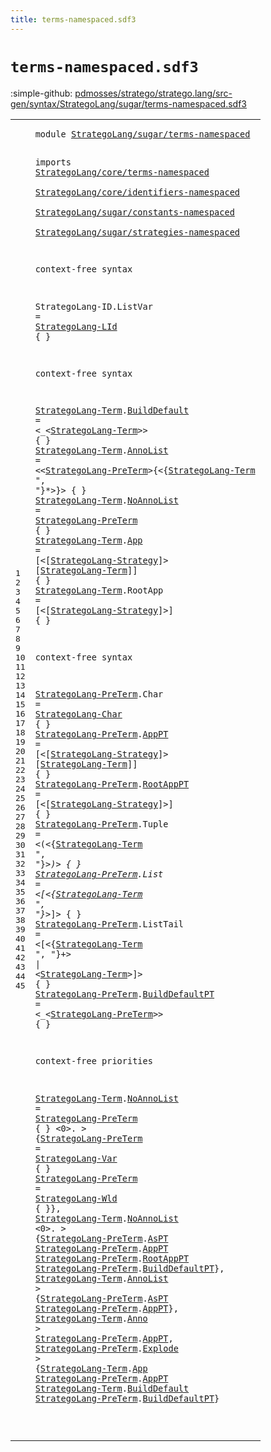 ```yaml
---
title: terms-namespaced.sdf3
---
```


# `terms-namespaced.sdf3`

:simple-github: [pdmosses/stratego/stratego.lang/src-gen/syntax/StrategoLang/sugar/terms-namespaced.sdf3]

[pdmosses/stratego/stratego.lang/src-gen/syntax/StrategoLang/sugar/terms-namespaced.sdf3]: https://github.com/pdmosses/stratego/blob/master/stratego.lang/src-gen/syntax/StrategoLang/sugar/terms-namespaced.sdf3 "The source file on GitHub"

<div class="sdf3"><table class="highlighttable"><tbody><tr><td class="linenos"><div class="linenodiv"><pre><span></span>1
2
3
4
5
6
7
8
9
10
11
12
13
14
15
16
17
18
19
20
21
22
23
24
25
26
27
28
29
30
31
32
33
34
35
36
37
38
39
40
41
42
43
44
45
</pre></div></td>
<td class="code"><pre><code><span class="keyword">module</span> <a href="../strategies-namespaced.sdf3#StrategoLang/sugar/terms-namespaced_226_261" id="StrategoLang/sugar/terms-namespaced_7_42" title="Referenced at ../strategies-namespaced.sdf3 line 8">StrategoLang/sugar/terms-namespaced</a>

<span class="keyword">imports</span>
  <a href="../../core/terms-namespaced.sdf3#StrategoLang/core/terms-namespaced_7_41" id="StrategoLang/core/terms-namespaced_54_88" title="Defined at ../../core/terms-namespaced.sdf3 line 1">StrategoLang/core/terms-namespaced</a>        
  <a href="../../core/identifiers-namespaced.sdf3#StrategoLang/core/identifiers-namespaced_7_47" id="StrategoLang/core/identifiers-namespaced_92_132" title="Defined at ../../core/identifiers-namespaced.sdf3 line 1">StrategoLang/core/identifiers-namespaced</a>        
  <a href="../constants-namespaced.sdf3#StrategoLang/sugar/constants-namespaced_7_46" id="StrategoLang/sugar/constants-namespaced_136_175" title="Defined at ../constants-namespaced.sdf3 line 1">StrategoLang/sugar/constants-namespaced</a>        
  <a href="../strategies-namespaced.sdf3#StrategoLang/sugar/strategies-namespaced_7_47" id="StrategoLang/sugar/strategies-namespaced_179_219" title="Defined at ../strategies-namespaced.sdf3 line 1">StrategoLang/sugar/strategies-namespaced</a>

<span class="keyword">context-free syntax</span>

  <span id="StrategoLang-ID_244_259" title="Not referenced locally, nor via imports">StrategoLang-ID</span>.<span class="cons_Constructor"><span id="ListVar_260_267" title="Not referenced locally, nor via imports">ListVar</span></span> = <a href="../../core/identifiers-namespaced.sdf3#StrategoLang-LId_697_713" id="StrategoLang-LId_270_286" title="Defined at ../../core/identifiers-namespaced.sdf3 line 28">StrategoLang-LId</a> { }

<span class="keyword">context-free syntax</span>

  <a href="#StrategoLang-Term_2032_2049" id="StrategoLang-Term_315_332" title="Referenced at line 44">StrategoLang-Term</a>.<span class="cons_Constructor"><a href="#BuildDefault_2050_2062" id="BuildDefault_333_345" title="Referenced at line 44">BuildDefault</a></span> = &lt;<span class="cons_String">_</span>&lt;<a href="#StrategoLang-Term_315_332" id="StrategoLang-Term_351_368" title="Defined at line 15, 16, 17, 18, 19, 33">StrategoLang-Term</a>&gt;&gt; { }
  <a href="#StrategoLang-Term_2032_2049" id="StrategoLang-Term_377_394" title="Referenced at line 44">StrategoLang-Term</a>.<span class="cons_Constructor"><a href="#AnnoList_1727_1735" id="AnnoList_395_403" title="Referenced at line 39">AnnoList</a></span> = &lt;&lt;<a href="#StrategoLang-PreTerm_686_706" id="StrategoLang-PreTerm_408_428" title="Defined at line 23, 24, 25, 26, 27, 28, 29, 33, 34">StrategoLang-PreTerm</a>&gt;<span class="cons_String">{</span>&lt;{<a href="#StrategoLang-Term_315_332" id="StrategoLang-Term_432_449" title="Defined at line 15, 16, 17, 18, 19, 33">StrategoLang-Term</a> <span class="cons_Lit">", "</span>}*&gt;<span class="cons_String">}</span>&gt; { }
  <a href="#StrategoLang-Term_2032_2049" id="StrategoLang-Term_466_483" title="Referenced at line 44">StrategoLang-Term</a>.<span class="cons_Constructor"><a href="#NoAnnoList_1449_1459" id="NoAnnoList_484_494" title="Referenced at line 35">NoAnnoList</a></span> = <a href="#StrategoLang-PreTerm_686_706" id="StrategoLang-PreTerm_497_517" title="Defined at line 23, 24, 25, 26, 27, 28, 29, 33, 34">StrategoLang-PreTerm</a> { }
  <a href="#StrategoLang-Term_2032_2049" id="StrategoLang-Term_524_541" title="Referenced at line 44">StrategoLang-Term</a>.<span class="cons_Constructor"><a href="#App_1933_1936" id="App_542_545" title="Referenced at line 42">App</a></span> = [<span class="cons_String">&lt;</span>[<a href="../strategies-namespaced.sdf3#StrategoLang-Strategy_1078_1099" id="StrategoLang-Strategy_551_572" title="Defined at ../strategies-namespaced.sdf3 line 38, 41, 42, 43, 44, 45, 46, 47, 49, 50, 51, 55, 56, 57, 58, 59, 60, 61, 62, 63, 64, 65, 66, 67, 68, 72, 73, 74, 75, 76, 77, 78, 79, 80, 86, 89">StrategoLang-Strategy</a>]<span class="cons_String">&gt;</span> [<a href="#StrategoLang-Term_315_332" id="StrategoLang-Term_576_593" title="Defined at line 15, 16, 17, 18, 19, 33">StrategoLang-Term</a>]] { }
  <a href="#StrategoLang-Term_2032_2049" id="StrategoLang-Term_602_619" title="Referenced at line 44">StrategoLang-Term</a>.<span class="cons_Constructor"><span id="RootApp_620_627" title="Not referenced locally, nor via imports">RootApp</span></span> = [<span class="cons_String">&lt;</span>[<a href="../strategies-namespaced.sdf3#StrategoLang-Strategy_1078_1099" id="StrategoLang-Strategy_633_654" title="Defined at ../strategies-namespaced.sdf3 line 38, 41, 42, 43, 44, 45, 46, 47, 49, 50, 51, 55, 56, 57, 58, 59, 60, 61, 62, 63, 64, 65, 66, 67, 68, 72, 73, 74, 75, 76, 77, 78, 79, 80, 86, 89">StrategoLang-Strategy</a>]<span class="cons_String">&gt;</span>] { }

<span class="keyword">context-free syntax</span>

  <a href="#StrategoLang-PreTerm_2097_2117" id="StrategoLang-PreTerm_686_706" title="Referenced at line 45">StrategoLang-PreTerm</a>.<span class="cons_Constructor"><span id="Char_707_711" title="Not referenced locally, nor via imports">Char</span></span> = <a href="../constants-namespaced.sdf3#StrategoLang-Char_240_257" id="StrategoLang-Char_714_731" title="Defined at ../constants-namespaced.sdf3 line 12">StrategoLang-Char</a> { }
  <a href="#StrategoLang-PreTerm_2097_2117" id="StrategoLang-PreTerm_738_758" title="Referenced at line 45">StrategoLang-PreTerm</a>.<span class="cons_Constructor"><a href="#AppPT_1992_1997" id="AppPT_759_764" title="Referenced at line 43">AppPT</a></span> = [<span class="cons_String">&lt;</span>[<a href="../strategies-namespaced.sdf3#StrategoLang-Strategy_1078_1099" id="StrategoLang-Strategy_770_791" title="Defined at ../strategies-namespaced.sdf3 line 38, 41, 42, 43, 44, 45, 46, 47, 49, 50, 51, 55, 56, 57, 58, 59, 60, 61, 62, 63, 64, 65, 66, 67, 68, 72, 73, 74, 75, 76, 77, 78, 79, 80, 86, 89">StrategoLang-Strategy</a>]<span class="cons_String">&gt;</span> [<a href="#StrategoLang-Term_315_332" id="StrategoLang-Term_795_812" title="Defined at line 15, 16, 17, 18, 19, 33">StrategoLang-Term</a>]] { }
  <a href="#StrategoLang-PreTerm_2097_2117" id="StrategoLang-PreTerm_821_841" title="Referenced at line 45">StrategoLang-PreTerm</a>.<span class="cons_Constructor"><a href="#RootAppPT_1620_1629" id="RootAppPT_842_851" title="Referenced at line 37">RootAppPT</a></span> = [<span class="cons_String">&lt;</span>[<a href="../strategies-namespaced.sdf3#StrategoLang-Strategy_1078_1099" id="StrategoLang-Strategy_857_878" title="Defined at ../strategies-namespaced.sdf3 line 38, 41, 42, 43, 44, 45, 46, 47, 49, 50, 51, 55, 56, 57, 58, 59, 60, 61, 62, 63, 64, 65, 66, 67, 68, 72, 73, 74, 75, 76, 77, 78, 79, 80, 86, 89">StrategoLang-Strategy</a>]<span class="cons_String">&gt;</span>] { }
  <a href="#StrategoLang-PreTerm_2097_2117" id="StrategoLang-PreTerm_888_908" title="Referenced at line 45">StrategoLang-PreTerm</a>.<span class="cons_Constructor"><span id="Tuple_909_914" title="Not referenced locally, nor via imports">Tuple</span></span> = &lt;<span class="cons_String">(</span>&lt;{<a href="#StrategoLang-Term_315_332" id="StrategoLang-Term_921_938" title="Defined at line 15, 16, 17, 18, 19, 33">StrategoLang-Term</a> <span class="cons_Lit">", "</span>}*&gt;<span class="cons_String">)</span>&gt; { }
  <a href="#StrategoLang-PreTerm_2097_2117" id="StrategoLang-PreTerm_955_975" title="Referenced at line 45">StrategoLang-PreTerm</a>.<span class="cons_Constructor"><span id="List_976_980" title="Not referenced locally, nor via imports">List</span></span> = &lt;<span class="cons_String">[</span>&lt;{<a href="#StrategoLang-Term_315_332" id="StrategoLang-Term_987_1004" title="Defined at line 15, 16, 17, 18, 19, 33">StrategoLang-Term</a> <span class="cons_Lit">", "</span>}*&gt;<span class="cons_String">]</span>&gt; { }
  <a href="#StrategoLang-PreTerm_2097_2117" id="StrategoLang-PreTerm_1021_1041" title="Referenced at line 45">StrategoLang-PreTerm</a>.<span class="cons_Constructor"><span id="ListTail_1042_1050" title="Not referenced locally, nor via imports">ListTail</span></span> = &lt;<span class="cons_String">[</span>&lt;{<a href="#StrategoLang-Term_315_332" id="StrategoLang-Term_1057_1074" title="Defined at line 15, 16, 17, 18, 19, 33">StrategoLang-Term</a> <span class="cons_Lit">", "</span>}+&gt; <span class="cons_String">|</span> &lt;<a href="#StrategoLang-Term_315_332" id="StrategoLang-Term_1086_1103" title="Defined at line 15, 16, 17, 18, 19, 33">StrategoLang-Term</a>&gt;<span class="cons_String">]</span>&gt; { }
  <a href="#StrategoLang-PreTerm_2097_2117" id="StrategoLang-PreTerm_1113_1133" title="Referenced at line 45">StrategoLang-PreTerm</a>.<span class="cons_Constructor"><a href="#BuildDefaultPT_2118_2132" id="BuildDefaultPT_1134_1148" title="Referenced at line 45">BuildDefaultPT</a></span> = &lt;<span class="cons_String">_</span>&lt;<a href="#StrategoLang-PreTerm_686_706" id="StrategoLang-PreTerm_1154_1174" title="Defined at line 23, 24, 25, 26, 27, 28, 29, 33, 34">StrategoLang-PreTerm</a>&gt;&gt; { }

<span class="keyword">context-free priorities</span>

  <a href="#StrategoLang-Term_2032_2049" id="StrategoLang-Term_1209_1226" title="Referenced at line 44">StrategoLang-Term</a>.<span class="cons_Constructor"><a href="#NoAnnoList_1449_1459" id="NoAnnoList_1227_1237" title="Referenced at line 35">NoAnnoList</a></span> = <a href="#StrategoLang-PreTerm_686_706" id="StrategoLang-PreTerm_1240_1260" title="Defined at line 23, 24, 25, 26, 27, 28, 29, 33, 34">StrategoLang-PreTerm</a> { } &lt;0&gt;. &gt; {<a href="#StrategoLang-PreTerm_2097_2117" id="StrategoLang-PreTerm_1273_1293" title="Referenced at line 45">StrategoLang-PreTerm</a> = <a href="../../core/terms-namespaced.sdf3#StrategoLang-Var_159_175" id="StrategoLang-Var_1296_1312" title="Defined at ../../core/terms-namespaced.sdf3 line 7, 11">StrategoLang-Var</a> { }
                                                                  <a href="#StrategoLang-PreTerm_2097_2117" id="StrategoLang-PreTerm_1383_1403" title="Referenced at line 45">StrategoLang-PreTerm</a> = <a href="../../core/terms-namespaced.sdf3#StrategoLang-Wld_176_192" id="StrategoLang-Wld_1406_1422" title="Defined at ../../core/terms-namespaced.sdf3 line 7, 13">StrategoLang-Wld</a> { }},
  <a href="#StrategoLang-Term_315_332" id="StrategoLang-Term_1431_1448" title="Defined at line 15, 16, 17, 18, 19, 33">StrategoLang-Term</a>.<span class="cons_Constructor"><a href="#NoAnnoList_484_494" id="NoAnnoList_1449_1459" title="Defined at line 17, 33">NoAnnoList</a></span> &lt;0&gt;. &gt; {<a href="#StrategoLang-PreTerm_686_706" id="StrategoLang-PreTerm_1468_1488" title="Defined at line 23, 24, 25, 26, 27, 28, 29, 33, 34">StrategoLang-PreTerm</a>.<span class="cons_Constructor"><a href="../../core/terms-namespaced.sdf3#AsPT_1185_1189" id="AsPT_1489_1493" title="Defined at ../../core/terms-namespaced.sdf3 line 36">AsPT</a></span>
                                       <a href="#StrategoLang-PreTerm_686_706" id="StrategoLang-PreTerm_1533_1553" title="Defined at line 23, 24, 25, 26, 27, 28, 29, 33, 34">StrategoLang-PreTerm</a>.<span class="cons_Constructor"><a href="#AppPT_759_764" id="AppPT_1554_1559" title="Defined at line 24">AppPT</a></span>
                                       <a href="#StrategoLang-PreTerm_686_706" id="StrategoLang-PreTerm_1599_1619" title="Defined at line 23, 24, 25, 26, 27, 28, 29, 33, 34">StrategoLang-PreTerm</a>.<span class="cons_Constructor"><a href="#RootAppPT_842_851" id="RootAppPT_1620_1629" title="Defined at line 25">RootAppPT</a></span>
                                       <a href="#StrategoLang-PreTerm_686_706" id="StrategoLang-PreTerm_1669_1689" title="Defined at line 23, 24, 25, 26, 27, 28, 29, 33, 34">StrategoLang-PreTerm</a>.<span class="cons_Constructor"><a href="#BuildDefaultPT_1134_1148" id="BuildDefaultPT_1690_1704" title="Defined at line 29">BuildDefaultPT</a></span>},
  <a href="#StrategoLang-Term_315_332" id="StrategoLang-Term_1709_1726" title="Defined at line 15, 16, 17, 18, 19, 33">StrategoLang-Term</a>.<span class="cons_Constructor"><a href="#AnnoList_395_403" id="AnnoList_1727_1735" title="Defined at line 16">AnnoList</a></span> &gt; {<a href="#StrategoLang-PreTerm_686_706" id="StrategoLang-PreTerm_1739_1759" title="Defined at line 23, 24, 25, 26, 27, 28, 29, 33, 34">StrategoLang-PreTerm</a>.<span class="cons_Constructor"><a href="../../core/terms-namespaced.sdf3#AsPT_1185_1189" id="AsPT_1760_1764" title="Defined at ../../core/terms-namespaced.sdf3 line 36">AsPT</a></span>
                                <a href="#StrategoLang-PreTerm_686_706" id="StrategoLang-PreTerm_1797_1817" title="Defined at line 23, 24, 25, 26, 27, 28, 29, 33, 34">StrategoLang-PreTerm</a>.<span class="cons_Constructor"><a href="#AppPT_759_764" id="AppPT_1818_1823" title="Defined at line 24">AppPT</a></span>},
  <a href="#StrategoLang-Term_315_332" id="StrategoLang-Term_1828_1845" title="Defined at line 15, 16, 17, 18, 19, 33">StrategoLang-Term</a>.<span class="cons_Constructor"><a href="../../core/terms-namespaced.sdf3#Anno_486_490" id="Anno_1846_1850" title="Defined at ../../core/terms-namespaced.sdf3 line 21">Anno</a></span> &gt; <a href="#StrategoLang-PreTerm_686_706" id="StrategoLang-PreTerm_1853_1873" title="Defined at line 23, 24, 25, 26, 27, 28, 29, 33, 34">StrategoLang-PreTerm</a>.<span class="cons_Constructor"><a href="#AppPT_759_764" id="AppPT_1874_1879" title="Defined at line 24">AppPT</a></span>,
  <a href="#StrategoLang-PreTerm_686_706" id="StrategoLang-PreTerm_1883_1903" title="Defined at line 23, 24, 25, 26, 27, 28, 29, 33, 34">StrategoLang-PreTerm</a>.<span class="cons_Constructor"><a href="../../core/terms-namespaced.sdf3#Explode_1104_1111" id="Explode_1904_1911" title="Defined at ../../core/terms-namespaced.sdf3 line 35">Explode</a></span> &gt; {<a href="#StrategoLang-Term_315_332" id="StrategoLang-Term_1915_1932" title="Defined at line 15, 16, 17, 18, 19, 33">StrategoLang-Term</a>.<span class="cons_Constructor"><a href="#App_542_545" id="App_1933_1936" title="Defined at line 18">App</a></span>
                                  <a href="#StrategoLang-PreTerm_686_706" id="StrategoLang-PreTerm_1971_1991" title="Defined at line 23, 24, 25, 26, 27, 28, 29, 33, 34">StrategoLang-PreTerm</a>.<span class="cons_Constructor"><a href="#AppPT_759_764" id="AppPT_1992_1997" title="Defined at line 24">AppPT</a></span>
                                  <a href="#StrategoLang-Term_315_332" id="StrategoLang-Term_2032_2049" title="Defined at line 15, 16, 17, 18, 19, 33">StrategoLang-Term</a>.<span class="cons_Constructor"><a href="#BuildDefault_333_345" id="BuildDefault_2050_2062" title="Defined at line 15">BuildDefault</a></span>
                                  <a href="#StrategoLang-PreTerm_686_706" id="StrategoLang-PreTerm_2097_2117" title="Defined at line 23, 24, 25, 26, 27, 28, 29, 33, 34">StrategoLang-PreTerm</a>.<span class="cons_Constructor"><a href="#BuildDefaultPT_1134_1148" id="BuildDefaultPT_2118_2132" title="Defined at line 29">BuildDefaultPT</a></span>}

</code></pre></td></tr></tbody></table></div>